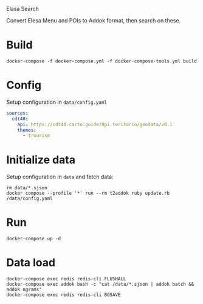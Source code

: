 Elasa Search

Convert Elesa Menu and POIs to Addok format, then search on these.


# Build
```
docker-compose -f docker-compose.yml -f docker-compose-tools.yml build
```

# Config
Setup configuration in `data/config.yaml`
```yaml
sources:
  cdt40:
    api: https://cdt40.carto.guide/api.teritorio/geodata/v0.1
    themes:
      - trourism
```

# Initialize data
Setup configuration in `data` and fetch data:
```
rm data/*.sjson
docker compose --profile '*' run --rm t2addok ruby update.rb /data/config.yaml
```

# Run
```
docker-compose up -d
```

# Data load
```
docker-compose exec redis redis-cli FLUSHALL
docker-compose exec addok bash -c "cat /data/*.sjson | addok batch && addok ngrams"
docker-compose exec redis redis-cli BGSAVE
```
